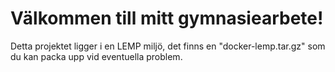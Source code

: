 # Välkommen till mitt gymnasiearbete!

Detta projektet ligger i en LEMP miljö, det finns en "docker-lemp.tar.gz" som du kan packa upp vid eventuella problem.